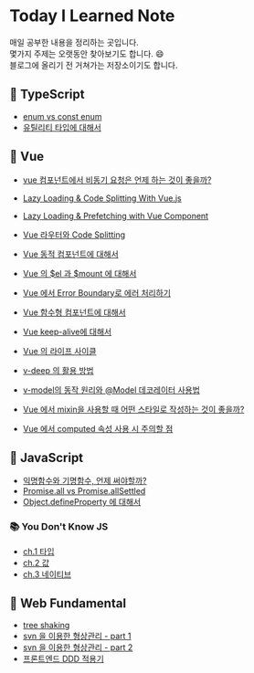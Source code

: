 # Today I Learned Note

매일 공부한 내용을 정리하는 곳입니다.  
몇가지 주제는 오랫동안 찾아보기도 합니다. 😄  
블로그에 올리기 전 거쳐가는 저장소이기도 합니다.

## 📌 TypeScript

- [enum vs const enum](https://github.com/sohnjunior/TIL-Note/blob/main/typescript/enum.md)
- [유틸리티 타입에 대해서](https://github.com/sohnjunior/TIL-Note/blob/main/typescript/utility-types.md)

## 📌 Vue

- [vue 컴포넌트에서 비동기 요청은 언제 하는 것이 좋을까?](https://github.com/sohnjunior/TIL-Note/blob/main/vue/issues/async-lifecycle.md)
- [Lazy Loading & Code Splitting With Vue.js](https://github.com/sohnjunior/TIL-Note/blob/main/vue/performance/lazy%20loading.md)
- [Lazy Loading & Prefetching with Vue Component](https://github.com/sohnjunior/TIL-Note/blob/main/vue/performance/lazy%20loading%20and%20prefetching.md)
- [Vue 라우터와 Code Splitting](https://github.com/sohnjunior/TIL-Note/blob/main/vue/performance/router%20with%20code%20splitting.md)

- [Vue 동적 컴포넌트에 대해서](https://github.com/sohnjunior/TIL-Note/blob/main/vue/features/dynamic-component.md)
- [Vue 의 $el 과 $mount 에 대해서](https://github.com/sohnjunior/TIL-Note/blob/main/vue/features/el-option.md)
- [Vue 에서 Error Boundary로 에러 처리하기](https://github.com/sohnjunior/TIL-Note/blob/main/vue/features/error-boundary.md)
- [Vue 함수형 컴포넌트에 대해서](https://github.com/sohnjunior/TIL-Note/blob/main/vue/features/functional-component.md)
- [Vue keep-alive에 대해서](https://github.com/sohnjunior/TIL-Note/blob/main/vue/features/keep-alive.md)
- [Vue 의 라이프 사이클](https://github.com/sohnjunior/TIL-Note/blob/main/vue/features/lifecycle.md)
- [v-deep 의 활용 방법](https://github.com/sohnjunior/TIL-Note/blob/main/vue/features/v-deep.md)
- [v-model의 동작 원리와 @Model 데코레이터 사용법](https://github.com/sohnjunior/TIL-Note/blob/main/vue/features/v-model.md)
- [Vue 에서 mixin을 사용할 때 어떤 스타일로 작성하는 것이 좋을까?](https://github.com/sohnjunior/TIL-Note/blob/main/vue/features/vue%20mixin.md)
- [Vue 에서 computed 속성 사용 시 주의할 점](https://github.com/sohnjunior/TIL-Note/blob/main/vue/issues/computed-warn.md)

## 📌 JavaScript

- [익명함수와 기명함수, 언제 써야할까?](https://github.com/sohnjunior/TIL-Note/blob/main/javascript/anonymous-named-function.md)
- [Promise.all vs Promise.allSettled](https://github.com/sohnjunior/TIL-Note/blob/main/javascript/promise-all-and-settled.md)
- [Object.defineProperty 에 대해서](https://github.com/sohnjunior/TIL-Note/blob/main/javascript/object-defineproperty.md)

### 📚 You Don't Know JS

- [ch.1 타입](https://github.com/sohnjunior/TIL-Note/blob/main/javascript/you-dont-know-js/chapter-1.md)
- [ch.2 값](https://github.com/sohnjunior/TIL-Note/blob/main/javascript/you-dont-know-js/chapter-2.md)
- [ch.3 네이티브](https://github.com/sohnjunior/TIL-Note/blob/main/javascript/you-dont-know-js/chapter-3.md)

## 📌 Web Fundamental

- [tree shaking](https://github.com/sohnjunior/TIL-Note/blob/main/web-fundamentals/tree-shaking.md)
- [svn 을 이용한 형상관리 - part 1](https://github.com/sohnjunior/TIL-Note/blob/main/web-fundamentals/svn-part-one.md)
- [svn 을 이용한 형상관리 - part 2](https://github.com/sohnjunior/TIL-Note/blob/main/web-fundamentals/svn-part-two.md)
- [프론트엔드 DDD 적용기](https://github.com/sohnjunior/TIL-Note/blob/main/web-fundamentals/ddd.md)
